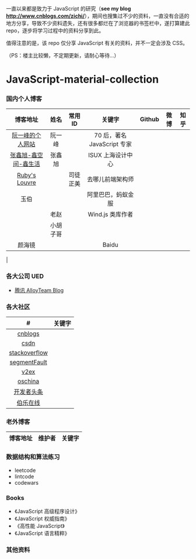 一直以来都是致力于 JavaScript 的研究（**see my blog <http://www.cnblogs.com/zichi/>**），期间也搜集过不少的资料，一直没有合适的地方分享，导致不少资料遗失，还有很多都烂在了浏览器的书签栏中，遂打算建此 repo，逐步将学习过程中的资料分享到此。

值得注意的是，该 repo 仅分享 JavaScript 有关的资料，并不一定会涉及 CSS。

（PS：楼主比较懒，不定期更新，请耐心等待...）

# JavaScript-material-collection


### 国内个人博客

| 博客地址 | 姓名 | 常用 ID | 关键字 | Github | 微博 | 知乎 |
|:---:|:---:|:---:|:---:|:---:|:---:|:---:|
| [阮一峰的个人网站](http://www.ruanyifeng.com/home.html) | 阮一峰 |    | 70 后，著名 JavaScript 专家 |
| [张鑫旭-鑫空间-鑫生活](http://www.zhangxinxu.com/wordpress/) | 张鑫旭 |    | ISUX 上海设计中心 |
| [Ruby's Louvre](http://www.cnblogs.com/rubylouvre/) |  | 司徒正美   | 去哪儿前端架构师 |
| 玉伯 |  |   | 阿里巴巴，蚂蚁金服 |
|  | 老赵 |  | Wind.js 类库作者 |
|  | 小胡子哥 |   | 
| 颜海镜 |  | | Baidu |
| 





### 各大公司 UED

- [腾讯 AlloyTeam Blog](http://www.alloyteam.com/)



### 各大社区

| # | 关键字 |
|:---:|:---:|
| [cnblogs]() |
| [csdn]() |
| [stackoverflow]() |
| [segmentFault]() |
| [v2ex]() |
| [oschina]() |
| [开发者头条]() |
| [伯乐在线]() |



### 老外博客

| 博客地址 | 维护者 | 关键字 |
|:---:|:---:|:---:|




### 数据结构和算法练习

- leetcode
- lintcode
- codewars


### Books

- 《JavaScript 高级程序设计》
- 《JavaScript 权威指南》
- 《高性能 JavaScript》
- 《JavaScript 语言精粹》

### 其他资料
